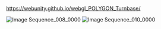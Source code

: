 https://webunity.github.io/webgl_POLYGON_Turnbase/

![Image Sequence_008_0000](https://github.com/user-attachments/assets/40669e52-d990-4170-851b-b40744f890fa)
![Image Sequence_010_0000](https://github.com/user-attachments/assets/2d790e2a-4091-4300-a03f-3359e392232a)
